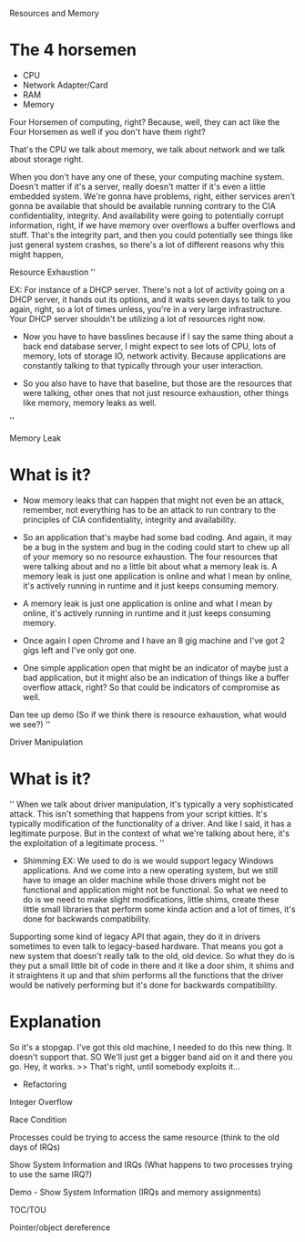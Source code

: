 Resources and Memory
# The 4 horsemen
- CPU
- Network Adapter/Card
- RAM
- Memory


 Four Horsemen of computing, right? Because, well, they can act like the Four Horsemen as well if you don't have them right? 
 
 That's the CPU we talk about memory, we talk about network and we talk about storage right. 
 
 
 When you don't have any one of these, your computing machine system. 
 Doesn't matter if it's a server, really doesn't matter if it's even a little embedded system. We're gonna have problems, right, either services aren't gonna be available that should be available running contrary to the CIA confidentiality, integrity. And availability were going to potentially corrupt information, right, if we have memory over overflows a buffer overflows and stuff. That's the integrity part, and then you could potentially see things like just general system crashes, so there's a lot of different reasons why this might happen,


Resource Exhaustion
''

EX: For instance of a DHCP server. There's not a lot of activity going on a DHCP server, it hands out its options, and it waits seven days to talk to you again, right, so a lot of times unless, you're in a very large infrastructure. Your DHCP server shouldn't be utilizing a lot of resources right now.

- Now you have to have basslines because if I say the same thing about a back end database server, I might expect to see lots of CPU, lots of memory, lots of storage IO, network activity. Because applications are constantly talking to that typically through your user interaction. 

- So you also have to have that baseline, but those are the resources that were talking, other ones that not just resource exhaustion, other things like memory, memory leaks as well.

''


Memory Leak
# What is it? 
 
 - Now memory leaks that can happen that might not even be an attack, remember, not everything has to be an attack to run contrary to the principles of CIA confidentiality, integrity and availability. 

 - So an application that's maybe had some bad coding. And again, it may be a bug in the system and bug in the coding could start to chew up all of your memory so no resource exhaustion. The four resources that were talking about and no a little bit about what a memory leak is. A memory leak is just one application is online and what I mean by online, it's actively running in runtime and it just keeps consuming memory.

- A memory leak is just one application is online and what I mean by online, it's actively running in runtime and it just keeps consuming 
memory.

- Once again I open Chrome and I have an 8 gig machine and I've got 2 gigs left and I've only got one. 

- One simple application open that might be an indicator of maybe just a bad application, but it might also be an indication of things    like a buffer overflow attack, right? So that could be indicators of compromise as well. 

 Dan tee up demo (So if we think there is resource exhaustion, what would we see?)
''


Driver Manipulation
# What is it?
''
When we talk about driver manipulation, it's typically a very sophisticated attack. This isn't something that happens from your script kitties. It's typically modification of the functionality of a driver. And like I said, it has a legitimate purpose. But in the context of what we're talking about here, it's the exploitation of a legitimate process.
''
- Shimming
EX: We used to do is we would support legacy Windows applications. And we come into a new operating system, but we still have to image an older machine while those drivers might not be functional and application might not be functional. So what we need to do is we need to make slight modifications, little shims, create these little small libraries that perform some kinda action and a lot of times, it's done for backwards compatibility. 

Supporting some kind of legacy API that again, they do it in drivers sometimes to even talk to legacy-based hardware. That means you got a new system that doesn't really talk to the old, old device. So what they do is they put a small little bit of code in there and it like a door shim, it shims and it straightens it up and that shim performs all the functions that the driver would be natively performing but it's done for backwards compatibility. 

# Explanation
So it's a stopgap. I've got this old machine, I needed to do this new thing. It doesn't support that.
SO We'll just get a bigger band aid on it and there you go. Hey, it works. >> That's right, until somebody exploits it...




- Refactoring

Integer Overflow

Race Condition

Processes could be trying to access the same resource (think to the old days of IRQs)

Show System Information and IRQs (What happens to two processes trying to use the same IRQ?)

Demo - Show System Information (IRQs and memory assignments)

TOC/TOU

Pointer/object dereference
